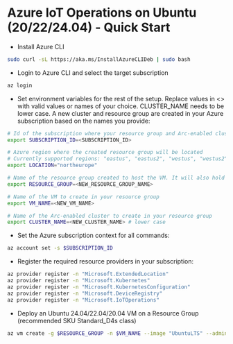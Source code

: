 # Azure IoT Operations on Ubuntu (20/22/24.04) - Quick Start

* Install Azure CLI
```bash
sudo curl -sL https://aka.ms/InstallAzureCLIDeb | sudo bash
```
* Login to Azure CLI and select the target subscription
```bash
az login
```
* Set environment variables for the rest of the setup. Replace values in <> with valid values or names of your choice. CLUSTER_NAME needs to be lower case. A new cluster and resource group are created in your Azure subscription based on the names you provide:
```bash
# Id of the subscription where your resource group and Arc-enabled cluster will be created
export SUBSCRIPTION_ID=<SUBSCRIPTION_ID>

# Azure region where the created resource group will be located
# Currently supported regions: "eastus", "eastus2", "westus", "westus2", "westus3", "westeurope", or "northeurope"
export LOCATION="northeurope"

# Name of the resource group created to host the VM. It will also hold the Arc-enabled cluster and Azure IoT Operations resources
export RESOURCE_GROUP=<NEW_RESOURCE_GROUP_NAME>

# Name of the VM to create in your resource group
export VM_NAME=<NEW_VM_NAME>

# Name of the Arc-enabled cluster to create in your resource group
export CLUSTER_NAME=<NEW_CLUSTER_NAME> # lower case
```
* Set the Azure subscription context for all commands:
```bash
az account set -s $SUBSCRIPTION_ID
```
* Register the required resource providers in your subscription:
```bash
az provider register -n "Microsoft.ExtendedLocation"
az provider register -n "Microsoft.Kubernetes"
az provider register -n "Microsoft.KubernetesConfiguration"
az provider register -n "Microsoft.DeviceRegistry"
az provider register -n "Microsoft.IoTOperations"
```
* Deploy an Ubuntu 24.04/22.04/20.04 VM on a Resource Group (recommended SKU Standard_D4s class) 
```bash
az vm create -g $RESOURCE_GROUP -n $VM_NAME --image "UbuntuLTS" --admin-username "azureuser" --generate-ssh-keys --size Standard_D4s_v3 --location $LOCATION --ssh-key-name $VM_NAME 
```
